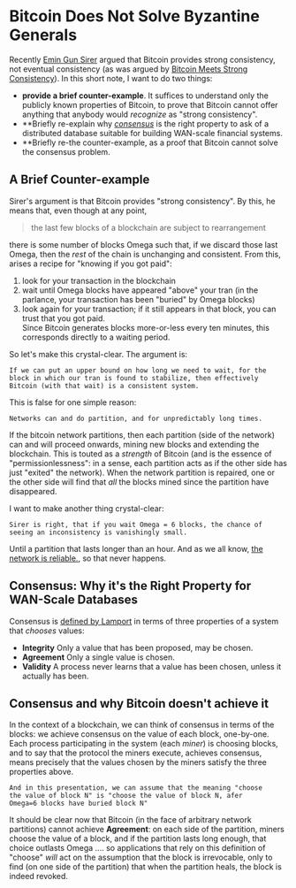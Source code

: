 
# Bitcoin Does Not Solve Byzantine Generals

Recently [Emin Gun Sirer][Sirer2016] argued that Bitcoin provides
strong consistency, not eventual consistency (as was argued by
[Bitcoin Meets Strong Consistency][DeckerSeidelWattenhofer2014]).  In
this short note, I want to do two things:  
* **provide a brief counter-example**.  It suffices to understand only
  the publicly known properties of Bitcoin, to prove that Bitcoin
  cannot offer anything that anybody would _recognize_ as "strong consistency".  
* **Briefly re-explain why [_consensus_][Wikipedia-Consensus] is the
right property to ask of a distributed database suitable for building
WAN-scale financial systems.  
* **Briefly re-the counter-example, as a proof that Bitcoin cannot
  solve the consensus problem.

## A Brief Counter-example

Sirer's argument is that Bitcoin provides "strong consistency".  By
this, he means that, even though at any point,  

>the last few blocks of a blockchain are subject to rearrangement  

there is some number of blocks Omega such that, if we discard those
last Omega, then the _rest_ of the chain is unchanging and
consistent.  From this, arises a recipe for "knowing if you got paid":  
1. look for your transaction in the blockchain  
2. wait until Omega blocks have appeared "above" your tran (in the
   parlance, your transaction has been "buried" by Omega blocks)  
3. look again for your transaction; if it still appears in that block,
   you can trust that you got paid.  
Since Bitcoin generates blocks more-or-less every ten minutes, this
corresponds directly to a waiting period.

So let's make this crystal-clear.  The argument is:

    If we can put an upper bound on how long we need to wait, for the
    block in which our tran is found to stabilize, then effectively
    Bitcoin (with that wait) is a consistent system.

This is false for one simple reason:

    Networks can and do partition, and for unpredictably long times.

If the bitcoin network partitions, then each partition (side of the
network) can and will proceed onwards, mining new blocks and extending
the blockchain.  This is touted as a _strength_ of Bitcoin (and is the
essence of "permissionlessness": in a sense, each partition acts as if
the other side has just "exited" the network).  When the network
partition is repaired, one or the other side will find that _all_ the
blocks mined since the partition have disappeared.

I want to make another thing crystal-clear:

    Sirer is right, that if you wait Omega = 6 blocks, the chance of
    seeing an inconsistency is vanishingly small.

Until a partition that lasts longer than an hour.  And as we all know,
[the network is reliable.][Aphyr], so that never happens.

## Consensus: Why it's the Right Property for WAN-Scale Databases

Consensus is [defined by Lamport][Lamport-Paxos-Made-Simple] in terms
of three properties of a system that _chooses_ values:  
* **Integrity** Only a value that has been proposed, may be chosen.  
* **Agreement** Only a single value is chosen.  
* **Validity** A process never learns that a value has been chosen,
unless it actually has been.



## Consensus and why Bitcoin doesn't achieve it

In the context of a blockchain, we can think of consensus in terms of
the blocks: we achieve consensus on the value of each block,
one-by-one.  Each process participating in the system (each _miner_)
is choosing blocks, and to say that the protocol the miners execute,
achieves consensus, means precisely that the values chosen by the
miners satisfy the three properties above.  

    And in this presentation, we can assume that the meaning "choose
    the value of block N" is "choose the value of block N, afer
    Omega=6 blocks have buried block N"

It should be clear now that Bitcoin (in the face of arbitrary network
partitions) cannot achieve **Agreement**: on each side of the
partition, miners choose the value of a block, and if the partition
lasts long enough, that choice outlasts Omega .... so applications
that rely on this definition of "choose" _will_ act on the assumption
that the block is irrevocable, only to find (on one side of the
partition) that when the partition heals, the block is indeed revoked.

[Sirer2016]: http://hackingdistributed.com/2016/03/01/bitcoin-guarantees-strong-not-eventual-consistency/
[DeckerSeidelWattenhofer2014]: http://arxiv.org/pdf/1412.7935.pdf
[Wikipedia-Consensus]: https://en.wikipedia.org/wiki/Consensus_(computer_science)
[Aphyr]: https://aphyr.com/posts/288-the-network-is-reliable
[Lamport-Paxos-Made-Simple]: http://research.microsoft.com/en-us/um/people/lamport/pubs/paxos-simple.pdf
